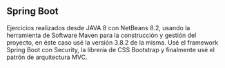 ## Spring Boot
Ejercicios realizados desde JAVA 8 con NetBeans 8.2, usando la herramienta de Software Maven para la construcción y gestión del proyecto, en éste caso usé la versión 3.8.2 de la misma. Usé el framework Spring Boot con Security, la librería de CSS Bootstrap y finalmente usé el patrón de arquitectura MVC.
